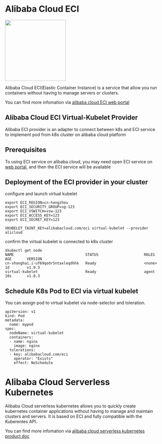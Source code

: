# Alibaba Cloud ECI

<img src="eci.svg" width="200" height="200" />

Alibaba Cloud ECI(Elastic Container Instance) is a service that allow you run containers without having to manage servers or clusters.

You can find more infomation via [alibaba cloud ECI web portal](https://www.aliyun.com/product/eci)

## Alibaba Cloud ECI Virtual-Kubelet Provider
Alibaba ECI provider is an adapter to connect between k8s and ECI service to implement pod from k8s cluster on alibaba cloud platform

## Prerequisites
To using ECI service on alibaba cloud, you may need open ECI service on [web portal](https://www.aliyun.com/product/eci), and then the ECI service will be available

## Deployment of the ECI provider in your cluster
configure and launch virtual kubelet
```
export ECI_REGION=cn-hangzhou
export ECI_SECURITY_GROUP=sg-123
export ECI_VSWITCH=vsw-123
export ECI_ACCESS_KEY=123
export ECI_SECRET_KEY=123

VKUBELET_TAINT_KEY=alibabacloud.com/eci virtual-kubelet --provider alicloud
```
confirm the virtual kubelet is connected to k8s cluster
```
$kubectl get node
NAME                                 STATUS                     ROLES     AGE       VERSION
cn-shanghai.i-uf69qodr5ntaxleqdhhk   Ready                      <none>    1d        v1.9.3
virtual-kubelet                      Ready                      agent     10s       v1.8.3
```

## Schedule K8s Pod to ECI via virtual kubelet
You can assign pod to virtual kubelet via node-selector and toleration.
```
apiVersion: v1
kind: Pod
metadata:
  name: mypod
spec:
  nodeName: virtual-kubelet
  containers:
  - name: nginx
    image: nginx
  tolerations:
  - key: alibabacloud.com/eci
    operator: "Exists"
    effect: NoSchedule
```

# Alibaba Cloud Serverless Kubernetes
Alibaba Cloud serverless kubernetes allows you to quickly create kubernetes container applications without
having to manage and maintain clusters and servers.  It is based on ECI and fully compatible with the Kuberentes API.

You can find more infomation via [alibaba cloud serverless kubernetes product doc](https://www.alibabacloud.com/help/doc-detail/94078.htm)

